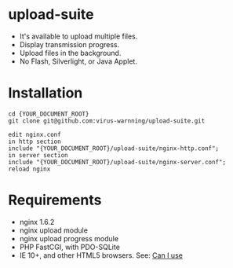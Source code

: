 upload-suite
============
* It's available to upload multiple files.
* Display transmission progress.
* Upload files in the background.
* No Flash, Silverlight, or Java Applet.

Installation
============
```
cd {YOUR_DOCUMENT_ROOT}
git clone git@github.com:virus-warnning/upload-suite.git

edit nginx.conf
in http section
include "{YOUR_DOCUMENT_ROOT}/upload-suite/nginx-http.conf";
in server section
include "{YOUR_DOCUMENT_ROOT}/upload-suite/nginx-server.conf";
reload nginx
```

Requirements
============
* nginx 1.6.2
* nginx upload module
* nginx upload progress module
* PHP FastCGI, with PDO-SQLite
* IE 10+, and other HTML5 browsers. See: [Can I use](http://caniuse.com/#feat=xhr2)
